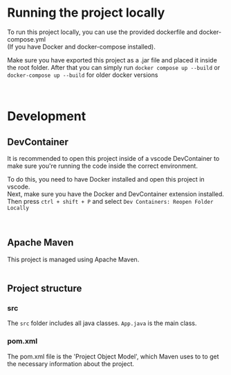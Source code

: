 # Running the project locally
To run this project locally, you can use the provided dockerfile and docker-compose.yml <br>
(If you have Docker and docker-compose installed). <br>

Make sure you have exported this project as a .jar file and placed it inside the root folder.
After that you can simply run `docker compose up --build` or `docker-compose up --build` for older docker versions


<br>

# Development

## DevContainer
It is recommended to open this project inside of a vscode DevContainer to make sure you're running the code inside the correct environment. <br>

To do this, you need to have Docker installed and open this project in vscode. <br>
Next, make sure you have the Docker and DevContainer extension installed. <br>
Then press `ctrl + shift + P` and select `Dev Containers: Reopen Folder Locally`

<br>

## Apache Maven
This project is managed using Apache Maven. <br>
<br>

## Project structure

### src
The `src` folder includes all java classes. `App.java` is the main class. <br>

### pom.xml
The pom.xml file is the 'Project Object Model', which Maven uses to to get the necessary information about the project. <br>

